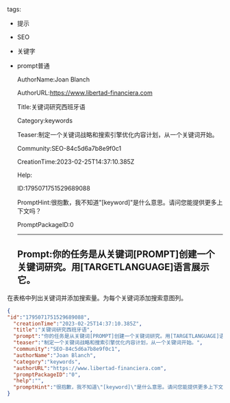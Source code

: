   tags: 
- 提示
- SEO
- 关键字
- prompt普通

  AuthorName:Joan Blanch

  AuthorURL:https://www.libertad-financiera.com

  Title:关键词研究西班牙语

  Category:keywords

  Teaser:制定一个关键词战略和搜索引擎优化内容计划，从一个关键词开始。

  Community:SEO-84c5d6a7b8e9f0c1

  CreationTime:2023-02-25T14:37:10.385Z

  Help:

  ID:1795071751529689088

  PromptHint:很抱歉，我不知道"[keyword]"是什么意思。请问您能提供更多上下文吗？

  PromptPackageID:0

  ---

  ## Prompt:你的任务是从关键词[PROMPT]创建一个关键词研究。用[TARGETLANGUAGE]语言展示它。
在表格中列出关键词并添加搜索量。为每个关键词添加搜索意图列。

  ```json
  {
  "id":"1795071751529689088",
    "creationTime":"2023-02-25T14:37:10.385Z",
    "title":"关键词研究西班牙语",
    "prompt":"你的任务是从关键词[PROMPT]创建一个关键词研究。用[TARGETLANGUAGE]语言展示它。\n在表格中列出关键词并添加搜索量。为每个关键词添加搜索意图列。",
    "teaser":"制定一个关键词战略和搜索引擎优化内容计划，从一个关键词开始。",
    "community":"SEO-84c5d6a7b8e9f0c1",
    "authorName":"Joan Blanch",
    "category":"keywords",
    "authorURL":"https://www.libertad-financiera.com",
    "promptPackageID":"0",
    "help":"",
    "promptHint":"很抱歉，我不知道\"[keyword]\"是什么意思。请问您能提供更多上下文吗？"
  }
  ```
